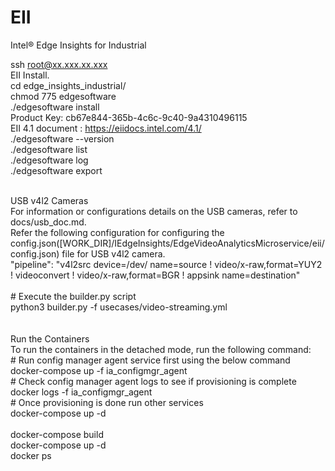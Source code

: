 # EII<br />
Intel® Edge Insights for Industrial<br />

ssh root@xx.xxx.xx.xxx <br />
EII Install.<br />
cd edge_insights_industrial/<br />
chmod 775 edgesoftware<br />
./edgesoftware install<br />
Product Key: cb67e844-365b-4c6c-9c40-9a4310496115<br />
EII 4.1 document : https://eiidocs.intel.com/4.1/<br />
./edgesoftware --version<br />
./edgesoftware list<br />
./edgesoftware log<br />
./edgesoftware export<br />

<br />
USB v4l2 Cameras<br />
For information or configurations details on the USB cameras, refer to docs/usb_doc.md.<br />
Refer the following configuration for configuring the config.json([WORK_DIR]/IEdgeInsights/EdgeVideoAnalyticsMicroservice/eii/config.json) file for USB v4l2 camera.<br />
"pipeline": "v4l2src device=/dev/<DEVICE_VIDEO_NODE> name=source ! video/x-raw,format=YUY2 ! videoconvert ! video/x-raw,format=BGR ! appsink name=destination"<br />

<br />
# Execute the builder.py script<br />
python3 builder.py -f usecases/video-streaming.yml<br />
<br /><br />
Run the Containers<br />
To run the containers in the detached mode, run the following command:<br />
# Run config manager agent service first using the below command<br />
docker-compose up -f ia_configmgr_agent<br />
# Check config manager agent logs to see if provisioning is complete<br />
docker logs -f ia_configmgr_agent<br />
# Once provisioning is done run other services<br />
docker-compose up -d<br />
<br />
docker-compose build<br />
docker-compose up -d<br />
docker ps<br />
